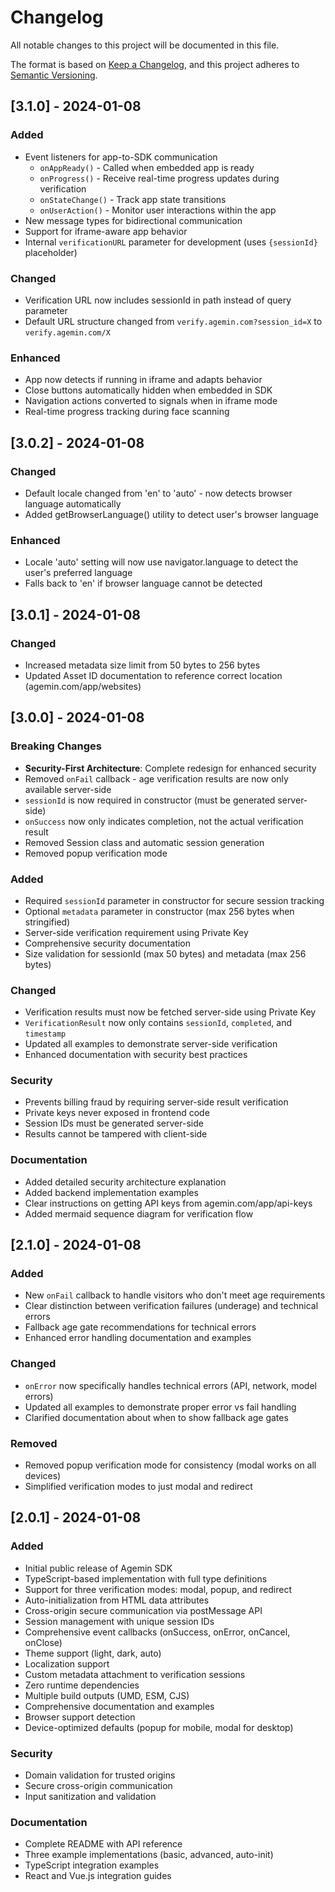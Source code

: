# Changelog

All notable changes to this project will be documented in this file.

The format is based on [Keep a Changelog](https://keepachangelog.com/en/1.0.0/),
and this project adheres to [Semantic Versioning](https://semver.org/spec/v2.0.0.html).

## [3.1.0] - 2024-01-08

### Added
- Event listeners for app-to-SDK communication
  - `onAppReady()` - Called when embedded app is ready
  - `onProgress()` - Receive real-time progress updates during verification
  - `onStateChange()` - Track app state transitions
  - `onUserAction()` - Monitor user interactions within the app
- New message types for bidirectional communication
- Support for iframe-aware app behavior
- Internal `verificationURL` parameter for development (uses `{sessionId}` placeholder)

### Changed
- Verification URL now includes sessionId in path instead of query parameter
- Default URL structure changed from `verify.agemin.com?session_id=X` to `verify.agemin.com/X`

### Enhanced
- App now detects if running in iframe and adapts behavior
- Close buttons automatically hidden when embedded in SDK
- Navigation actions converted to signals when in iframe mode
- Real-time progress tracking during face scanning

## [3.0.2] - 2024-01-08

### Changed
- Default locale changed from 'en' to 'auto' - now detects browser language automatically
- Added getBrowserLanguage() utility to detect user's browser language

### Enhanced
- Locale 'auto' setting will now use navigator.language to detect the user's preferred language
- Falls back to 'en' if browser language cannot be detected

## [3.0.1] - 2024-01-08

### Changed
- Increased metadata size limit from 50 bytes to 256 bytes
- Updated Asset ID documentation to reference correct location (agemin.com/app/websites)

## [3.0.0] - 2024-01-08

### Breaking Changes
- **Security-First Architecture**: Complete redesign for enhanced security
- Removed `onFail` callback - age verification results are now only available server-side
- `sessionId` is now required in constructor (must be generated server-side)
- `onSuccess` now only indicates completion, not the actual verification result
- Removed Session class and automatic session generation
- Removed popup verification mode

### Added
- Required `sessionId` parameter in constructor for secure session tracking
- Optional `metadata` parameter in constructor (max 256 bytes when stringified)
- Server-side verification requirement using Private Key
- Comprehensive security documentation
- Size validation for sessionId (max 50 bytes) and metadata (max 256 bytes)

### Changed
- Verification results must now be fetched server-side using Private Key
- `VerificationResult` now only contains `sessionId`, `completed`, and `timestamp`
- Updated all examples to demonstrate server-side verification
- Enhanced documentation with security best practices

### Security
- Prevents billing fraud by requiring server-side result verification
- Private keys never exposed in frontend code
- Session IDs must be generated server-side
- Results cannot be tampered with client-side

### Documentation
- Added detailed security architecture explanation
- Added backend implementation examples
- Clear instructions on getting API keys from agemin.com/app/api-keys
- Added mermaid sequence diagram for verification flow

## [2.1.0] - 2024-01-08

### Added
- New `onFail` callback to handle visitors who don't meet age requirements
- Clear distinction between verification failures (underage) and technical errors
- Fallback age gate recommendations for technical errors
- Enhanced error handling documentation and examples

### Changed
- `onError` now specifically handles technical errors (API, network, model errors)
- Updated all examples to demonstrate proper error vs fail handling
- Clarified documentation about when to show fallback age gates

### Removed
- Removed popup verification mode for consistency (modal works on all devices)
- Simplified verification modes to just modal and redirect

## [2.0.1] - 2024-01-08

### Added
- Initial public release of Agemin SDK
- TypeScript-based implementation with full type definitions
- Support for three verification modes: modal, popup, and redirect
- Auto-initialization from HTML data attributes
- Cross-origin secure communication via postMessage API
- Session management with unique session IDs
- Comprehensive event callbacks (onSuccess, onError, onCancel, onClose)
- Theme support (light, dark, auto)
- Localization support
- Custom metadata attachment to verification sessions
- Zero runtime dependencies
- Multiple build outputs (UMD, ESM, CJS)
- Comprehensive documentation and examples
- Browser support detection
- Device-optimized defaults (popup for mobile, modal for desktop)

### Security
- Domain validation for trusted origins
- Secure cross-origin communication
- Input sanitization and validation

### Documentation
- Complete README with API reference
- Three example implementations (basic, advanced, auto-init)
- TypeScript integration examples
- React and Vue.js integration guides